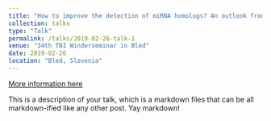 ```yaml
---
title: "How to improve the detection of miRNA homologs? An outlook from tunicate genomes."
collection: talks
type: "Talk"
permalink: /talks/2019-02-26-talk-1
venue: "34th TBI Winderseminar in Bled"
date: 2019-02-26
location: "Bled, Slovenia"
---
```


[More information here](http://exampleurl.com)

This is a description of your talk, which is a markdown files that can be all markdown-ified like any other post. Yay markdown!

